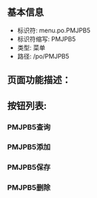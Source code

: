 
## 基本信息

- 标识符: menu.po.PMJPB5
- 标识符缩写: PMJPB5
- 类型: 菜单
- 路径: /po/PMJPB5

## 页面功能描述：





## 按钮列表:


### PMJPB5查询



### PMJPB5添加



### PMJPB5保存



### PMJPB5删除


